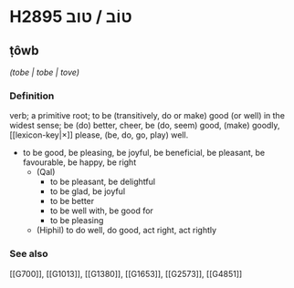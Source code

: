 # H2895 טוֹב / טוב

## ṭôwb

_(tobe | tobe | tove)_

### Definition

verb; a primitive root; to be (transitively, do or make) good (or well) in the widest sense; be (do) better, cheer, be (do, seem) good, (make) goodly, [[lexicon-key|×]] please, (be, do, go, play) well.

- to be good, be pleasing, be joyful, be beneficial, be pleasant, be favourable, be happy, be right
    - (Qal)
        - to be pleasant, be delightful
        - to be glad, be joyful
        - to be better
        - to be well with, be good for
        - to be pleasing
    - (Hiphil) to do well, do good, act right, act rightly
### See also

[[G700]], [[G1013]], [[G1380]], [[G1653]], [[G2573]], [[G4851]]

